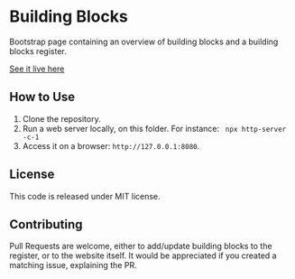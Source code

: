 # Building Blocks

Bootstrap page containing an overview of building blocks and a building blocks register.

[See it live here](https://blocks.ogc.org/)

## How to Use

1. Clone the repository.
2. Run a web server locally, on this folder. For instance: ` npx http-server -c-1`
3. Access it on a browser: `http://127.0.0.1:8080`.

## License

This code is released under MIT license.

## Contributing

Pull Requests are welcome, either to add/update building blocks to the register, or to the website itself. It would be appreciated if you created a matching issue, explaining the PR.